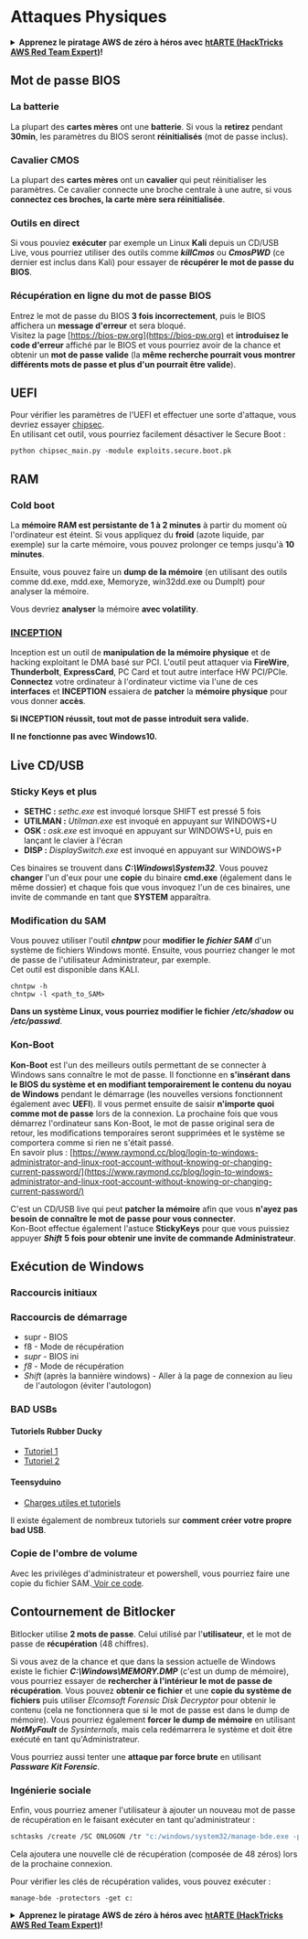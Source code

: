 # Attaques Physiques

<details>

<summary><strong>Apprenez le piratage AWS de zéro à héros avec</strong> <a href="https://training.hacktricks.xyz/courses/arte"><strong>htARTE (HackTricks AWS Red Team Expert)</strong></a><strong>!</strong></summary>

Autres moyens de soutenir HackTricks :

* Si vous souhaitez voir votre **entreprise annoncée dans HackTricks** ou **télécharger HackTricks en PDF**, consultez les [**PLANS D'ABONNEMENT**](https://github.com/sponsors/carlospolop)!
* Obtenez le [**merchandising officiel PEASS & HackTricks**](https://peass.creator-spring.com)
* Découvrez [**La Famille PEASS**](https://opensea.io/collection/the-peass-family), notre collection d'[**NFTs**](https://opensea.io/collection/the-peass-family) exclusifs
* **Rejoignez le** 💬 [**groupe Discord**](https://discord.gg/hRep4RUj7f) ou le [**groupe telegram**](https://t.me/peass) ou **suivez**-moi sur **Twitter** 🐦 [**@carlospolopm**](https://twitter.com/carlospolopm)**.**
* **Partagez vos astuces de piratage en soumettant des PR aux dépôts github** [**HackTricks**](https://github.com/carlospolop/hacktricks) et [**HackTricks Cloud**](https://github.com/carlospolop/hacktricks-cloud).

</details>

## Mot de passe BIOS

### La batterie

La plupart des **cartes mères** ont une **batterie**. Si vous la **retirez** pendant **30min**, les paramètres du BIOS seront **réinitialisés** (mot de passe inclus).

### Cavalier CMOS

La plupart des **cartes mères** ont un **cavalier** qui peut réinitialiser les paramètres. Ce cavalier connecte une broche centrale à une autre, si vous **connectez ces broches, la carte mère sera réinitialisée**.

### Outils en direct

Si vous pouviez **exécuter** par exemple un Linux **Kali** depuis un CD/USB Live, vous pourriez utiliser des outils comme _**killCmos**_ ou _**CmosPWD**_ (ce dernier est inclus dans Kali) pour essayer de **récupérer le mot de passe du BIOS**.

### Récupération en ligne du mot de passe BIOS

Entrez le mot de passe du BIOS **3 fois incorrectement**, puis le BIOS affichera un **message d'erreur** et sera bloqué.\
Visitez la page [https://bios-pw.org](https://bios-pw.org) et **introduisez le code d'erreur** affiché par le BIOS et vous pourriez avoir de la chance et obtenir un **mot de passe valide** (la **même recherche pourrait vous montrer différents mots de passe et plus d'un pourrait être valide**).

## UEFI

Pour vérifier les paramètres de l'UEFI et effectuer une sorte d'attaque, vous devriez essayer [chipsec](https://github.com/chipsec/chipsec/blob/master/chipsec-manual.pdf).\
En utilisant cet outil, vous pourriez facilement désactiver le Secure Boot :
```
python chipsec_main.py -module exploits.secure.boot.pk
```
## RAM

### Cold boot

La **mémoire RAM est persistante de 1 à 2 minutes** à partir du moment où l'ordinateur est éteint. Si vous appliquez du **froid** (azote liquide, par exemple) sur la carte mémoire, vous pouvez prolonger ce temps jusqu'à **10 minutes**.

Ensuite, vous pouvez faire un **dump de la mémoire** (en utilisant des outils comme dd.exe, mdd.exe, Memoryze, win32dd.exe ou DumpIt) pour analyser la mémoire.

Vous devriez **analyser** la mémoire **avec volatility**.

### [INCEPTION](https://github.com/carmaa/inception)

Inception est un outil de **manipulation de la mémoire physique** et de hacking exploitant le DMA basé sur PCI. L'outil peut attaquer via **FireWire**, **Thunderbolt**, **ExpressCard**, PC Card et tout autre interface HW PCI/PCIe.\
**Connectez** votre ordinateur à l'ordinateur victime via l'une de ces **interfaces** et **INCEPTION** essaiera de **patcher** la **mémoire physique** pour vous donner **accès**.

**Si INCEPTION réussit, tout mot de passe introduit sera valide.**

**Il ne fonctionne pas avec Windows10.**

## Live CD/USB

### Sticky Keys et plus

* **SETHC :** _sethc.exe_ est invoqué lorsque SHIFT est pressé 5 fois
* **UTILMAN :** _Utilman.exe_ est invoqué en appuyant sur WINDOWS+U
* **OSK :** _osk.exe_ est invoqué en appuyant sur WINDOWS+U, puis en lançant le clavier à l'écran
* **DISP :** _DisplaySwitch.exe_ est invoqué en appuyant sur WINDOWS+P

Ces binaires se trouvent dans _**C:\Windows\System32**_. Vous pouvez **changer** l'un d'eux pour une **copie** du binaire **cmd.exe** (également dans le même dossier) et chaque fois que vous invoquez l'un de ces binaires, une invite de commande en tant que **SYSTEM** apparaîtra.

### Modification du SAM

Vous pouvez utiliser l'outil _**chntpw**_ pour **modifier le** _**fichier SAM**_ d'un système de fichiers Windows monté. Ensuite, vous pourriez changer le mot de passe de l'utilisateur Administrateur, par exemple.\
Cet outil est disponible dans KALI.
```
chntpw -h
chntpw -l <path_to_SAM>
```
**Dans un système Linux, vous pourriez modifier le fichier** _**/etc/shadow**_ **ou** _**/etc/passwd**_.

### **Kon-Boot**

**Kon-Boot** est l'un des meilleurs outils permettant de se connecter à Windows sans connaître le mot de passe. Il fonctionne en **s'insérant dans le BIOS du système et en modifiant temporairement le contenu du noyau de Windows** pendant le démarrage (les nouvelles versions fonctionnent également avec **UEFI**). Il vous permet ensuite de saisir **n'importe quoi comme mot de passe** lors de la connexion. La prochaine fois que vous démarrez l'ordinateur sans Kon-Boot, le mot de passe original sera de retour, les modifications temporaires seront supprimées et le système se comportera comme si rien ne s'était passé.\
En savoir plus : [https://www.raymond.cc/blog/login-to-windows-administrator-and-linux-root-account-without-knowing-or-changing-current-password/](https://www.raymond.cc/blog/login-to-windows-administrator-and-linux-root-account-without-knowing-or-changing-current-password/)

C'est un CD/USB live qui peut **patcher la mémoire** afin que vous **n'ayez pas besoin de connaître le mot de passe pour vous connecter**.\
Kon-Boot effectue également l'astuce **StickyKeys** pour que vous puissiez appuyer _**Shift**_ **5 fois pour obtenir une invite de commande Administrateur**.

## **Exécution de Windows**

### Raccourcis initiaux

### Raccourcis de démarrage

* supr - BIOS
* f8 - Mode de récupération
* _supr_ - BIOS ini
* _f8_ - Mode de récupération
* _Shift_ (après la bannière windows) - Aller à la page de connexion au lieu de l'autologon (éviter l'autologon)

### **BAD USBs**

#### **Tutoriels Rubber Ducky**

* [Tutoriel 1](https://github.com/hak5darren/USB-Rubber-Ducky/wiki/Tutorials)
* [Tutoriel 2](https://blog.hartleybrody.com/rubber-ducky-guide/)

#### **Teensyduino**

* [Charges utiles et tutoriels](https://github.com/Screetsec/Pateensy)

Il existe également de nombreux tutoriels sur **comment créer votre propre bad USB**.

### Copie de l'ombre de volume

Avec les privilèges d'administrateur et powershell, vous pourriez faire une copie du fichier SAM.[ Voir ce code](../windows-hardening/basic-powershell-for-pentesters/#volume-shadow-copy).

## Contournement de Bitlocker

Bitlocker utilise **2 mots de passe**. Celui utilisé par l'**utilisateur**, et le mot de passe de **récupération** (48 chiffres).

Si vous avez de la chance et que dans la session actuelle de Windows existe le fichier _**C:\Windows\MEMORY.DMP**_ (c'est un dump de mémoire), vous pourriez essayer de **rechercher à l'intérieur le mot de passe de récupération**. Vous pouvez **obtenir ce fichier** et une **copie du système de fichiers** puis utiliser _Elcomsoft Forensic Disk Decryptor_ pour obtenir le contenu (cela ne fonctionnera que si le mot de passe est dans le dump de mémoire). Vous pourriez également **forcer le dump de mémoire** en utilisant _**NotMyFault**_ de _Sysinternals_, mais cela redémarrera le système et doit être exécuté en tant qu'Administrateur.

Vous pourriez aussi tenter une **attaque par force brute** en utilisant _**Passware Kit Forensic**_.

### Ingénierie sociale

Enfin, vous pourriez amener l'utilisateur à ajouter un nouveau mot de passe de récupération en le faisant exécuter en tant qu'administrateur :
```bash
schtasks /create /SC ONLOGON /tr "c:/windows/system32/manage-bde.exe -protectors -add c: -rp 000000-000000-000000-000000-000000-000000-000000-000000" /tn tarea /RU SYSTEM /f
```
Cela ajoutera une nouvelle clé de récupération (composée de 48 zéros) lors de la prochaine connexion.

Pour vérifier les clés de récupération valides, vous pouvez exécuter :
```
manage-bde -protectors -get c:
```
<details>

<summary><strong>Apprenez le piratage AWS de zéro à héros avec</strong> <a href="https://training.hacktricks.xyz/courses/arte"><strong>htARTE (HackTricks AWS Red Team Expert)</strong></a><strong>!</strong></summary>

Autres moyens de soutenir HackTricks :

* Si vous souhaitez voir votre **entreprise annoncée dans HackTricks** ou **télécharger HackTricks en PDF**, consultez les [**PLANS D'ABONNEMENT**](https://github.com/sponsors/carlospolop)!
* Obtenez le [**merchandising officiel PEASS & HackTricks**](https://peass.creator-spring.com)
* Découvrez [**La Famille PEASS**](https://opensea.io/collection/the-peass-family), notre collection d'[**NFTs**](https://opensea.io/collection/the-peass-family) exclusifs
* **Rejoignez le** 💬 [**groupe Discord**](https://discord.gg/hRep4RUj7f) ou le [**groupe telegram**](https://t.me/peass) ou **suivez**-moi sur **Twitter** 🐦 [**@carlospolopm**](https://twitter.com/carlospolopm)**.**
* **Partagez vos astuces de piratage en soumettant des PR aux dépôts github** [**HackTricks**](https://github.com/carlospolop/hacktricks) et [**HackTricks Cloud**](https://github.com/carlospolop/hacktricks-cloud).

</details>
